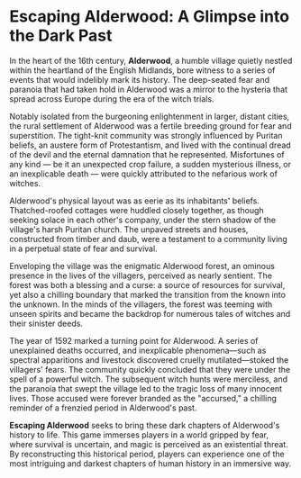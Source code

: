 # Escaping Alderwood: A Glimpse into the Dark Past

In the heart of the 16th century, **Alderwood**, a humble village quietly nestled within the heartland of the English Midlands, bore witness to a series of events that would indelibly mark its history. The deep-seated fear and paranoia that had taken hold in Alderwood was a mirror to the hysteria that spread across Europe during the era of the witch trials.

Notably isolated from the burgeoning enlightenment in larger, distant cities, the rural settlement of Alderwood was a fertile breeding ground for fear and superstition. The tight-knit community was strongly influenced by Puritan beliefs, an austere form of Protestantism, and lived with the continual dread of the devil and the eternal damnation that he represented. Misfortunes of any kind — be it an unexpected crop failure, a sudden mysterious illness, or an inexplicable death — were quickly attributed to the nefarious work of witches.

Alderwood's physical layout was as eerie as its inhabitants' beliefs. Thatched-roofed cottages were huddled closely together, as though seeking solace in each other's company, under the stern shadow of the village's harsh Puritan church. The unpaved streets and houses, constructed from timber and daub, were a testament to a community living in a perpetual state of fear and survival.

Enveloping the village was the enigmatic Alderwood forest, an ominous presence in the lives of the villagers, perceived as nearly sentient. The forest was both a blessing and a curse: a source of resources for survival, yet also a chilling boundary that marked the transition from the known into the unknown. In the minds of the villagers, the forest was teeming with unseen spirits and became the backdrop for numerous tales of witches and their sinister deeds.

The year of 1592 marked a turning point for Alderwood. A series of unexplained deaths occurred, and inexplicable phenomena—such as spectral apparitions and livestock discovered cruelly mutilated—stoked the villagers' fears. The community quickly concluded that they were under the spell of a powerful witch. The subsequent witch hunts were merciless, and the paranoia that swept the village led to the tragic loss of many innocent lives. Those accused were forever branded as the "accursed," a chilling reminder of a frenzied period in Alderwood's past.

**Escaping Alderwood** seeks to bring these dark chapters of Alderwood's history to life. This game immerses players in a world gripped by fear, where survival is uncertain, and magic is perceived as an existential threat. By reconstructing this historical period, players can experience one of the most intriguing and darkest chapters of human history in an immersive way.